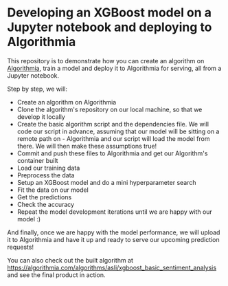 # Developing an XGBoost model on a Jupyter notebook and deploying to Algorithmia

This repository is to demonstrate how you can create an algorithm on [Algorithmia](https://algorithmia.com), train a model and deploy it to Algorithmia for serving, all from a Jupyter notebook. 

Step by step, we will:

- Create an algorithm on Algorithmia
- Clone the algorithm's repository on our local machine, so that we develop it locally
- Create the basic algorithm script and the dependencies file. We will code our script in advance, assuming that our model will be sitting on a remote path on - Algorithmia and our script will load the model from there. We will then make these assumptions true!
- Commit and push these files to Algorithmia and get our Algorithm's container built
- Load our training data
- Preprocess the data
- Setup an XGBoost model and do a mini hyperparameter search
- Fit the data on our model
- Get the predictions
- Check the accuracy
- Repeat the model development iterations until we are happy with our model :)

And finally, once we are happy with the model performance, we will upload it to Algorithmia and have it up and ready to serve our upcoming prediction requests!


You can also check out the built algorithm at https://algorithmia.com/algorithms/asli/xgboost_basic_sentiment_analysis and see the final product in action.

